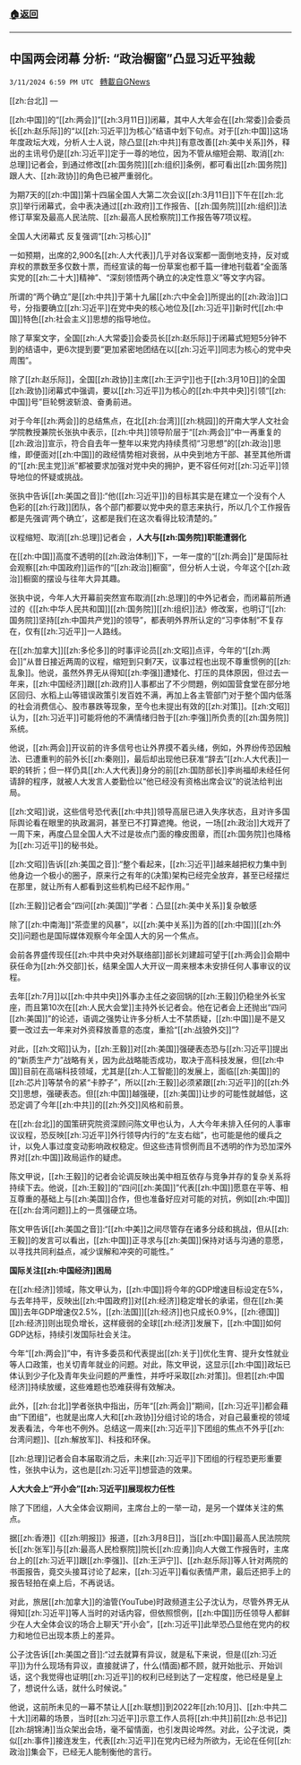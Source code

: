 ###  [:house:返回](README.md)
---


## 中国两会闭幕 分析: “政治橱窗”凸显习近平独裁
`3/11/2024 6:59 PM UTC ` [轉載自GNews](https://gnews.org/articles/2385171)

[[zh:台北]] — 

[[zh:中国]]的“[[zh:两会]]”[[zh:3月11日]]闭幕，其中人大年会在[[zh:常委]]会委员长[[zh:赵乐际]]的“以[[zh:习近平]]为核心”结语中划下句点。对于[[zh:中国]]这场年度政坛大戏，分析人士人说，除凸显[[zh:中共]]有意改善[[zh:美中关系]]外，释出的主讯号仍是[[zh:习近平]]定于一尊的地位，因为不管从缩短会期、取消[[zh:总理]]记者会，到通过修改[[zh:国务院]][[zh:组织]]条例，都可看出[[zh:国务院]]跟人大、[[zh:政协]]的角色已被严重弱化。

为期7天的[[zh:中国]]第十四届全国人大第二次会议[[zh:3月11日]]下午在[[zh:北京]]举行闭幕式，会中表决通过[[zh:政府]]工作报告、[[zh:国务院]][[zh:组织]]法修订草案及最高人民法院、[[zh:最高人民检察院]]工作报告等7项议程。

全国人大闭幕式 反复强调“[[zh:习核心]]”

一如预期，出席的2,900名[[zh:人大代表]]几乎对各议案都一面倒地支持，反对或弃权的票数至多仅数十票，而经宣读的每一份草案也都千篇一律地刊载着“全面落实党的[[zh:二十大]]精神”、“深刻领悟两个确立的决定性意义”等文字内容。

所谓的“两个确立”是[[zh:中共]]于第十九届[[zh:六中全会]]所提出的[[zh:政治]]口号，分指要确立[[zh:习近平]]在党中央的核心地位及[[zh:习近平]]新时代[[zh:中国]]特色[[zh:社会主义]]思想的指导地位。

除了草案文字，全国[[zh:人大常委]]会委员长[[zh:赵乐际]]于闭幕式短短5分钟不到的结语中，更6次提到要“更加紧密地团结在以[[zh:习近平]]同志为核心的党中央周围”。

除了[[zh:赵乐际]]，全国[[zh:政协]]主席[[zh:王沪宁]]也于[[zh:3月10日]]的全国[[zh:政协]]闭幕式中强调，要以[[zh:习近平]]为核心的[[zh:中共中央]]引领“[[zh:中国]]号”巨轮劈波斩浪、奋勇前进。

对于今年[[zh:两会]]的总结焦点，在北[[zh:台湾]][[zh:桃园]]的开南大学人文社会学院教授兼院长张执中表示，[[zh:中共]]领导阶层于“[[zh:两会]]”中一再重复的[[zh:政治]]宣示，符合自去年一整年以来党内持续贯彻“习思想”的[[zh:政治]]思维，即便面对[[zh:中国]]的政经情势相对衰弱，从中央到地方干部、甚至其他所谓的“[[zh:民主党]]派”都被要求加强对党中央的拥护，更不容任何对[[zh:习近平]]领导地位的怀疑或挑战。

张执中告诉[[zh:美国之音]]:“他([[zh:习近平]])的目标其实是在建立一个没有个人色彩的[[zh:行政]]团队，各个部门都要以党中央的意志来执行，所以几个工作报告都是先强调‘两个确立’，这都是我们在这次看得比较清楚的。”

议程缩短、取消[[zh:总理]]记者会 ，**人大与[[zh:国务院]]职能遭弱化**

在[[zh:中国]]高度不透明的[[zh:政治体制]]下，一年一度的“[[zh:两会]]”是国际社会观察[[zh:中国政府]]运作的“[[zh:政治]]橱窗”，但分析人士说，今年这个[[zh:政治]]橱窗的摆设与往年大异其趣。

张执中说，今年人大开幕前突然宣布取消[[zh:总理]]的中外记者会，而闭幕前所通过的《[[zh:中华人民共和国]][[zh:国务院]][[zh:组织]]法》修改案，也明订“[[zh:国务院]]坚持[[zh:中国共产党]]的领导”，都表明外界所认定的“习李体制”不复存在，仅有[[zh:习近平]]一人路线。

在[[zh:加拿大]][[zh:多伦多]]的时事评论员[[zh:文昭]]点评，今年的“[[zh:两会]]”从昔日接近两周的议程，缩短到只剩7天，议事过程也出现不尊重惯例的[[zh:乱象]]。他说，虽然外界无从得知[[zh:李强]]遭矮化、打压的具体原因，但过去一年来，[[zh:中国经济]]跟[[zh:政府]]人事都出了不少問題，例如国营食堂在部分地区回归、水稻上山等错误政策引发百姓不满，再加上各主管部门对于整个国内低落的社会消费信心、股市暴跌等现象，至今也未提出有效的[[zh:对策]]。[[zh:文昭]]认为，[[zh:习近平]]可能将他的不满情绪归咎于[[zh:李强]]所负责的[[zh:国务院]]系统。

他说，[[zh:两会]]开议前的许多信号也让外界摸不着头绪，例如，外界纷传恐因触法、已遭重判的前外长[[zh:秦刚]]，最后却出现他已获准“辞去”[[zh:人大代表]]一职的转折；但一样仍具[[zh:人大代表]]身分的前[[zh:国防部长]]李尚福却未经任何请辞的程序，就被人大发言人娄勤俭以“他已经没有资格出席会议”的说法给判出局。

[[zh:文昭]]说，这些信号恐代表[[zh:中共]]领导高层已进入失序状态，且对许多国际舆论看在眼里的执政漏洞，甚至已不打算遮掩。他说，一场[[zh:政治]]大戏开了一周下来，再度凸显全国人大不过是妆点门面的橡皮图章，而[[zh:国务院]]也降格为[[zh:习近平]]的秘书处。

[[zh:文昭]]告诉[[zh:美国之音]]:“整个看起来，[[zh:习近平]]越来越把权力集中到他身边一个极小的圈子，原来行之有年的(决策)架构已经完全放弃，甚至已经摆烂在那里，就让所有人都看到这些机构已经不起作用。”

[[zh:王毅]]记者会“四问[[zh:美国]]”学者：凸显[[zh:美中关系]]复杂敏感

除了[[zh:中南海]]“茶壶里的风暴”，以[[zh:美中关系]]为首的[[zh:中国]][[zh:外交]]问题也是国际媒体观察今年全国人大的另一个焦点。

会前各界盛传现任[[zh:中共中央对外联络部]]部长刘建超可望于[[zh:两会]]会期中获任命为[[zh:外交部]]长，结果全国人大开议一周来根本未安排任何人事审议的议程。

去年[[zh:7月]]以[[zh:中共中央]]外事办主任之姿回锅的[[zh:王毅]]仍稳坐外长宝座，而且第10次在[[zh:人民大会堂]]主持外长记者会。他在记者会上还抛出“四问[[zh:美国]]”的论述，语调之强势让许多分析人士不禁质疑，[[zh:中国]]是不是又要一改过去一年来对外资释放善意的态度，重拾“[[zh:战狼外交]]”?

对此，[[zh:文昭]]认为，[[zh:王毅]]对[[zh:美国]]强硬表态恐与[[zh:习近平]]提出的“新质生产力”战略有关，因为此战略能否成功，取决于高科技发展，但[[zh:中国]]目前在高端科技领域，尤其是[[zh:人工智能]]的发展上，面临[[zh:美国]]的[[zh:芯片]]等禁令的紧“卡脖子”，所以[[zh:王毅]]必须紧跟[[zh:习近平]]的[[zh:外交]]思想，强硬表态。但[[zh:中国]]越强硬，[[zh:美国]]让步的可能性就越低，这恐定调了今年[[zh:中共]]的[[zh:外交]]风格和前景。

在[[zh:台北]]的国策研究院资深顾问陈文甲也认为，人大今年未排入任何的人事审议议程，恐反映[[zh:习近平]]外行领导内行的“左支右绌”，也可能是他的缓兵之计，以免人事过度变动影响政权稳定。但这些违背惯例而且不透明的作为恐加深外界对[[zh:中国]]政局运作的疑虑。

陈文甲说，[[zh:王毅]]的记者会论调反映出美中相互依存与竞争并存的复杂关系将持续下去。他说，[[zh:王毅]]的“四问[[zh:美国]]”代表[[zh:中国]]愿意在平等、相互尊重的基础上与[[zh:美国]]合作，但也准备好应对可能的对抗，例如[[zh:中国]]在[[zh:台湾问题]]上的一贯强硬立场。

陈文甲告诉[[zh:美国之音]]:“[[zh:中美]]之间尽管存在诸多分歧和挑战，但从[[zh:王毅]]的发言可以看出，[[zh:中国]]正寻求与[[zh:美国]]保持对话与沟通的意愿，以寻找共同利益点，减少误解和冲突的可能性。”

**国际关注[[zh:中国经济]]困局**

在[[zh:经济]]领域，陈文甲认为，[[zh:中国]]将今年的GDP增速目标设定在5%，与去年持平，反映出[[zh:中国政府]]对[[zh:经济]]稳定增长的承诺，但在[[zh:美国]]去年GDP增速仅2.5%，[[zh:法国]][[zh:经济]]也只成长0.9%，[[zh:德国]][[zh:经济]]则出现负增长，这样疲弱的全球[[zh:经济]]发展下，[[zh:中国]]如何GDP达标，持续引发国际社会关注。

今年“[[zh:两会]]”中，有许多委员和代表提出[[zh:关于]]优化生育、提升女性就业等人口政策，也关切青年就业的问题。对此，陈文甲说，这显示[[zh:中国]]政坛已体认到少子化及青年失业问题的严重性，并呼吁采取[[zh:对策]]。但若[[zh:中国经济]]持续放缓，这些难题也恐难获得有效解决。

此外，[[zh:台北]]学者张执中指出，历年“[[zh:两会]]”期间，[[zh:习近平]]都会藉由“下团组”，也就是出席人大和[[zh:政协]]分组讨论的场合，对自己最重视的领域发表看法，今年也不例外。总结这一周来[[zh:习近平]]下团组的焦点不外乎[[zh:台湾问题]]、[[zh:解放军]]、科技和环保。

[[zh:总理]]记者会自本届取消之后，未来[[zh:习近平]]下团组的行程恐更形重要性，张执中认为，这也是[[zh:习近平]]想营造的效果。

**人大大会上“开小会”[[zh:习近平]]展现权力任性**

除了下团组，人大全体会议期间，主席台上的一举一动，是另一个媒体关注的焦点。

据[[zh:香港]]《[[zh:明报]]》报道，[[zh:3月8日]]，当[[zh:中国]]最高人民法院院长[[zh:张军]]与[[zh:最高人民检察院]]院长[[zh:应勇]]向人大做工作报告时，主席台上的[[zh:习近平]]跟[[zh:李强]]、[[zh:王沪宁]]、[[zh:赵乐际]]等人针对两院的书面报告，竟交头接耳讨论了起来，[[zh:习近平]]看似表情严肃，最后还把手上的报告轻拍在桌上后，不再说话。

对此，旅居[[zh:加拿大]]的油管(YouTube)时政频道主公子沈认为，尽管外界无从得知[[zh:习近平]]等人当时的对话内容，但依照惯例，[[zh:中国]]历任领导人都鲜少在人大全体会议的场合上聊天“开小会”，[[zh:习近平]]此举恐凸显他在党内的权力和地位已出现本质上的差异。

公子沈告诉[[zh:美国之音]]:“过去就算有异议，就是私下来说，但是([[zh:习近平]])为什么现场有异议，直接就讲了，什么(情面)都不顾，就开始批示、开始训话，这个我觉得也证明[[zh:习近平]]的权利已经到达了一定程度，他已经是皇上了，想说什么话，就什么时候说。”

他说，这前所未见的一幕不禁让人[[zh:联想]]到2022年[[zh:10月]]、[[zh:中共二十大]]闭幕的场景，当时[[zh:习近平]]示意工作人员将[[zh:中共]]前[[zh:总书记]][[zh:胡锦涛]]当众架出会场，毫不留情面，也引发舆论哗然。对此，公子沈说，类似[[zh:事件]]接连发生，代表[[zh:习近平]]在党内已经为所欲为，无论在任何[[zh:政治]]集会下，已经无人能制衡他的言行。
